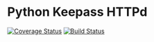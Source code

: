 Python Keepass HTTPd
====================
[![Coverage Status](https://coveralls.io/repos/bhedrich/python-keepass-httpd/badge.png)](https://coveralls.io/r/bhedrich/python-keepass-httpd)
[![Build Status](https://travis-ci.org/bhedrich/python-keepass-httpd.png?branch=master)](https://travis-ci.org/bhedrich/python-keepass-httpd)

